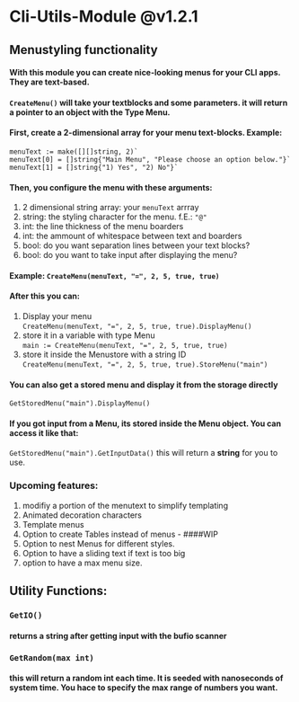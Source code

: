 # Cli-Utils-Module @v1.2.1

## Menustyling functionality

#### With this module you can create nice-looking menus for your CLI apps. They are text-based.

#### `CreateMenu()` will take your textblocks and some parameters. it will return a pointer to an object with the Type Menu.

#### First, create a 2-dimensional array for your menu text-blocks. Example: 
```
menuText := make([][]string, 2)`
menuText[0] = []string{"Main Menu", "Please choose an option below."}`
menuText[1] = []string{"1) Yes", "2) No"}`
```
#### Then, you configure the menu with these arguments:
1. 2 dimensional string array: your `menuText` arrray
2. string: the styling character for the menu. f.E.: `"@"`
3. int: the line thickness of the menu boarders
4. int: the ammount of whitespace between text and boarders
4. bool: do you want separation lines between your text blocks?
5. bool: do you want to take input after displaying the menu?

#### Example: `CreateMenu(menuText, "=", 2, 5, true, true)`

#### After this you can:
1. Display your menu  
`CreateMenu(menuText, "=", 2, 5, true, true).DisplayMenu()`
2. store it in a variable with type Menu  
`main := CreateMenu(menuText, "=", 2, 5, true, true)`
3. store it inside the Menustore with a string ID  
`CreateMenu(menuText, "=", 2, 5, true, true).StoreMenu("main")`

#### You can also get a stored menu and display it from the storage directly
`GetStoredMenu("main").DisplayMenu()`

#### If you got input from a Menu, its stored inside the Menu object. You can access it like that:
`GetStoredMenu("main").GetInputData()`
this will return a **string** for you to use.

### Upcoming features:
1. modifiy a portion of the menutext to simplify templating
2. Animated decoration characters
3. Template menus
4. Option to create Tables instead of menus - ####WIP
5. Option to nest Menus for different styles.
6. Option to have a sliding text if text is too big
7. option to have a max menu size.

## Utility Functions:

### `GetIO()`
#### returns a string after getting input with the bufio scanner

### `GetRandom(max int)`
#### this will return a random int each time. It is seeded with nanoseconds of system time. You hace to specify the max range of numbers you want.

